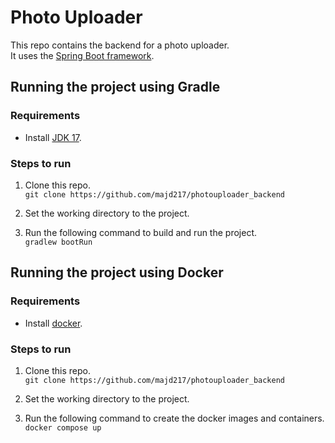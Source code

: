 # Photo Uploader

This repo contains the backend for a photo uploader.\
It uses the [Spring Boot framework](https://spring.io/projects/spring-boot).

## Running the project using Gradle

### Requirements

- Install [JDK 17](https://www.oracle.com/de/java/technologies/downloads/#java17/).

### Steps to run

1. Clone this repo.\
`git clone https://github.com/majd217/photouploader_backend`

2. Set the working directory to the project.

3. Run the following command to build and run the project.\
`gradlew bootRun`


## Running the project using Docker

### Requirements

- Install [docker](https://www.docker.com/get-started/).

### Steps to run

1. Clone this repo.\
`git clone https://github.com/majd217/photouploader_backend`

2. Set the working directory to the project.

3. Run the following command to create the docker images and containers.\
`docker compose up`
